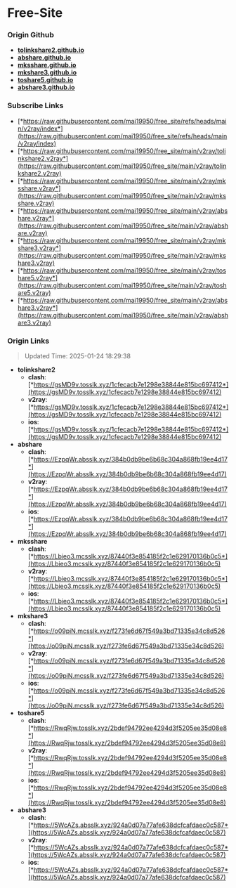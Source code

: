 # Free-Site

### Origin Github

- [**tolinkshare2.github.io**](https://github.com/tolinkshare2/tolinkshare2.github.io)
- [**abshare.github.io**](https://github.com/abshare/abshare.github.io)
- [**mksshare.github.io**](https://github.com/mksshare/mksshare.github.io)
- [**mkshare3.github.io**](https://github.com/mkshare3/mkshare3.github.io)
- [**toshare5.github.io**](https://github.com/toshare5/toshare5.github.io)
- [**abshare3.github.io**](https://github.com/abshare3/abshare3.github.io)

### Subscribe Links

- [*https://raw.githubusercontent.com/mai19950/free_site/refs/heads/main/v2ray/index*](https://raw.githubusercontent.com/mai19950/free_site/refs/heads/main/v2ray/index)
- [*https://raw.githubusercontent.com/mai19950/free_site/main/v2ray/tolinkshare2.v2ray*](https://raw.githubusercontent.com/mai19950/free_site/main/v2ray/tolinkshare2.v2ray)
- [*https://raw.githubusercontent.com/mai19950/free_site/main/v2ray/mksshare.v2ray*](https://raw.githubusercontent.com/mai19950/free_site/main/v2ray/mksshare.v2ray)
- [*https://raw.githubusercontent.com/mai19950/free_site/main/v2ray/abshare.v2ray*](https://raw.githubusercontent.com/mai19950/free_site/main/v2ray/abshare.v2ray)
- [*https://raw.githubusercontent.com/mai19950/free_site/main/v2ray/mkshare3.v2ray*](https://raw.githubusercontent.com/mai19950/free_site/main/v2ray/mkshare3.v2ray)
- [*https://raw.githubusercontent.com/mai19950/free_site/main/v2ray/toshare5.v2ray*](https://raw.githubusercontent.com/mai19950/free_site/main/v2ray/toshare5.v2ray)
- [*https://raw.githubusercontent.com/mai19950/free_site/main/v2ray/abshare3.v2ray*](https://raw.githubusercontent.com/mai19950/free_site/main/v2ray/abshare3.v2ray)

### Origin Links

> Updated Time: 2025-01-24 18:29:38

- **tolinkshare2**
  - **clash**: [*https://gsMD9v.tosslk.xyz/1cfecacb7e1298e38844e815bc697412*](https://gsMD9v.tosslk.xyz/1cfecacb7e1298e38844e815bc697412)
  - **v2ray**: [*https://gsMD9v.tosslk.xyz/1cfecacb7e1298e38844e815bc697412*](https://gsMD9v.tosslk.xyz/1cfecacb7e1298e38844e815bc697412)
  - **ios**: [*https://gsMD9v.tosslk.xyz/1cfecacb7e1298e38844e815bc697412*](https://gsMD9v.tosslk.xyz/1cfecacb7e1298e38844e815bc697412)
- **abshare**
  - **clash**: [*https://EzpqWr.absslk.xyz/384b0db9be6b68c304a868fb19ee4d17*](https://EzpqWr.absslk.xyz/384b0db9be6b68c304a868fb19ee4d17)
  - **v2ray**: [*https://EzpqWr.absslk.xyz/384b0db9be6b68c304a868fb19ee4d17*](https://EzpqWr.absslk.xyz/384b0db9be6b68c304a868fb19ee4d17)
  - **ios**: [*https://EzpqWr.absslk.xyz/384b0db9be6b68c304a868fb19ee4d17*](https://EzpqWr.absslk.xyz/384b0db9be6b68c304a868fb19ee4d17)
- **mksshare**
  - **clash**: [*https://Lbieo3.mcsslk.xyz/87440f3e854185f2c1e629170136b0c5*](https://Lbieo3.mcsslk.xyz/87440f3e854185f2c1e629170136b0c5)
  - **v2ray**: [*https://Lbieo3.mcsslk.xyz/87440f3e854185f2c1e629170136b0c5*](https://Lbieo3.mcsslk.xyz/87440f3e854185f2c1e629170136b0c5)
  - **ios**: [*https://Lbieo3.mcsslk.xyz/87440f3e854185f2c1e629170136b0c5*](https://Lbieo3.mcsslk.xyz/87440f3e854185f2c1e629170136b0c5)
- **mkshare3**
  - **clash**: [*https://o09piN.mcsslk.xyz/f273fe6d67f549a3bd71335e34c8d526*](https://o09piN.mcsslk.xyz/f273fe6d67f549a3bd71335e34c8d526)
  - **v2ray**: [*https://o09piN.mcsslk.xyz/f273fe6d67f549a3bd71335e34c8d526*](https://o09piN.mcsslk.xyz/f273fe6d67f549a3bd71335e34c8d526)
  - **ios**: [*https://o09piN.mcsslk.xyz/f273fe6d67f549a3bd71335e34c8d526*](https://o09piN.mcsslk.xyz/f273fe6d67f549a3bd71335e34c8d526)
- **toshare5**
  - **clash**: [*https://RwqRjw.tosslk.xyz/2bdef94792ee4294d3f5205ee35d08e8*](https://RwqRjw.tosslk.xyz/2bdef94792ee4294d3f5205ee35d08e8)
  - **v2ray**: [*https://RwqRjw.tosslk.xyz/2bdef94792ee4294d3f5205ee35d08e8*](https://RwqRjw.tosslk.xyz/2bdef94792ee4294d3f5205ee35d08e8)
  - **ios**: [*https://RwqRjw.tosslk.xyz/2bdef94792ee4294d3f5205ee35d08e8*](https://RwqRjw.tosslk.xyz/2bdef94792ee4294d3f5205ee35d08e8)
- **abshare3**
  - **clash**: [*https://5WcAZs.absslk.xyz/924a0d07a77afe638dcfcafdaec0c587*](https://5WcAZs.absslk.xyz/924a0d07a77afe638dcfcafdaec0c587)
  - **v2ray**: [*https://5WcAZs.absslk.xyz/924a0d07a77afe638dcfcafdaec0c587*](https://5WcAZs.absslk.xyz/924a0d07a77afe638dcfcafdaec0c587)
  - **ios**: [*https://5WcAZs.absslk.xyz/924a0d07a77afe638dcfcafdaec0c587*](https://5WcAZs.absslk.xyz/924a0d07a77afe638dcfcafdaec0c587)
